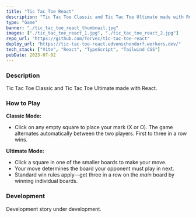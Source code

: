 ```yaml
---
title: "Tic Tac Toe React"
description: "Tic Tac Toe Classic and Tic Tac Toe Ultimate made with React."
type: "Game"
banner: "./tic_tac_toe_react_thumbnail.jpg"
images: ["./tic_tac_toe_react_1.jpg", "./tic_tac_toe_react_2.jpg"]
repo_url: "https://github.com/Torvec/tic-tac-toe-react"
deploy_url: "https://tic-tac-toe-react.edvonschondorf.workers.dev/"
tech_stack: ["Vite", "React", "TypeScript", "Tailwind CSS"]
pubDate: 2025-07-02
---
```


### Description

Tic Tac Toe Classic and Tic Tac Toe Ultimate made with React.

### How to Play

**Classic Mode:**

- Click on any empty square to place your mark (X or O). The game alternates automatically between the two players. First to three in a row wins.

**Ultimate Mode:**

- Click a square in one of the smaller boards to make your move.
- Your move determines the board your opponent must play in next.
- Standard win rules apply—get three in a row on the _main_ board by winning individual boards.

### Development

Development story under development.
